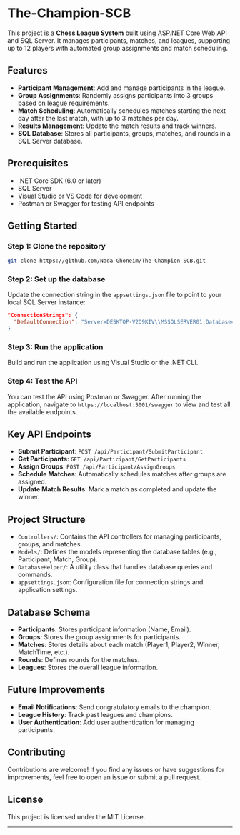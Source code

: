 

# The-Champion-SCB

This project is a **Chess League System** built using ASP.NET Core Web API and SQL Server. It manages participants, matches, and leagues, supporting up to 12 players with automated group assignments and match scheduling.

## Features

- **Participant Management**: Add and manage participants in the league.
- **Group Assignments**: Randomly assigns participants into 3 groups based on league requirements.
- **Match Scheduling**: Automatically schedules matches starting the next day after the last match, with up to 3 matches per day.
- **Results Management**: Update the match results and track winners.
- **SQL Database**: Stores all participants, groups, matches, and rounds in a SQL Server database.

## Prerequisites

- .NET Core SDK (6.0 or later)
- SQL Server
- Visual Studio or VS Code for development
- Postman or Swagger for testing API endpoints

## Getting Started

### Step 1: Clone the repository
```bash
git clone https://github.com/Nada-Ghoneim/The-Champion-SCB.git
```

### Step 2: Set up the database
Update the connection string in the `appsettings.json` file to point to your local SQL Server instance:
```json
"ConnectionStrings": {
  "DefaultConnection": "Server=DESKTOP-V2D9KIV\\MSSQLSERVER01;Database=ChessLeagueDB;Trusted_Connection=True;"
}
```

### Step 3: Run the application
Build and run the application using Visual Studio or the .NET CLI.

### Step 4: Test the API
You can test the API using Postman or Swagger. After running the application, navigate to `https://localhost:5001/swagger` to view and test all the available endpoints.

## Key API Endpoints

- **Submit Participant**: `POST /api/Participant/SubmitParticipant`
- **Get Participants**: `GET /api/Participant/GetParticipants`
- **Assign Groups**: `POST /api/Participant/AssignGroups`
- **Schedule Matches**: Automatically schedules matches after groups are assigned.
- **Update Match Results**: Mark a match as completed and update the winner.

## Project Structure

- `Controllers/`: Contains the API controllers for managing participants, groups, and matches.
- `Models/`: Defines the models representing the database tables (e.g., Participant, Match, Group).
- `DatabaseHelper/`: A utility class that handles database queries and commands.
- `appsettings.json`: Configuration file for connection strings and application settings.

## Database Schema

- **Participants**: Stores participant information (Name, Email).
- **Groups**: Stores the group assignments for participants.
- **Matches**: Stores details about each match (Player1, Player2, Winner, MatchTime, etc.).
- **Rounds**: Defines rounds for the matches.
- **Leagues**: Stores the overall league information.

## Future Improvements

- **Email Notifications**: Send congratulatory emails to the champion.
- **League History**: Track past leagues and champions.
- **User Authentication**: Add user authentication for managing participants.

## Contributing

Contributions are welcome! If you find any issues or have suggestions for improvements, feel free to open an issue or submit a pull request.

## License

This project is licensed under the MIT License.

---
